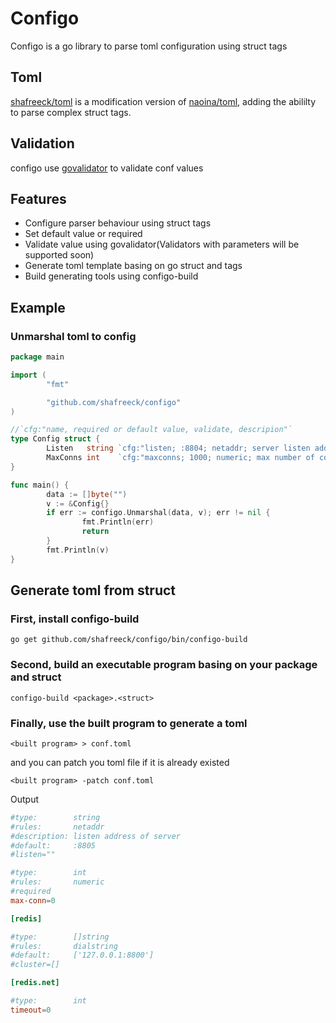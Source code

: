 # Configo
Configo is a go library to parse toml configuration using struct tags

## Toml
[shafreeck/toml](https://github.com/shafreeck/toml) is a modification version of [naoina/toml](https://github.com/naoina/toml),
adding the abililty to parse complex struct tags.

## Validation
configo use [govalidator](https://github.com/asaskevich/govalidator) to validate conf values

## Features
* Configure parser behaviour using struct tags
* Set default value or required
* Validate value using govalidator(Validators with parameters will be supported soon)
* Generate toml template basing on go struct and tags
* Build generating tools using configo-build

## Example

### Unmarshal toml to config
```go
package main

import (
        "fmt"

        "github.com/shafreeck/configo"
)

//`cfg:"name, required or default value, validate, descripion"`
type Config struct {
        Listen   string `cfg:"listen; :8804; netaddr; server listen address"`
        MaxConns int    `cfg:"maxconns; 1000; numeric; max number of connections"`
}

func main() {
        data := []byte("")
        v := &Config{}
        if err := configo.Unmarshal(data, v); err != nil {
                fmt.Println(err)
                return
        }
        fmt.Println(v)
}
```

## Generate toml from struct

### First, install configo-build
```
go get github.com/shafreeck/configo/bin/configo-build
```

### Second, build an executable program basing on your package and struct
```
configo-build <package>.<struct>
```
### Finally, use the built program to generate a toml
```
<built program> > conf.toml
```
and you can patch you toml file if it is already existed
```
<built program> -patch conf.toml
```

Output

```toml
#type:        string
#rules:       netaddr
#description: listen address of server
#default:     :8805
#listen=""

#type:        int
#rules:       numeric
#required
max-conn=0

[redis]

#type:        []string
#rules:       dialstring
#default:     ['127.0.0.1:8800']
#cluster=[]

[redis.net]

#type:        int
timeout=0
```
